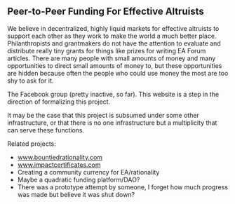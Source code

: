 ## Peer-to-Peer Funding For Effective Altruists

We believe in decentralized, highly liquid markets for effective altruists to support each other as they work to make the world a much better place. Philanthropists and grantmakers do not have the attention to evaluate and distribute really tiny grants for things like prizes for writing EA Forum articles. There are many people with small amounts of money and many opportunities to direct small amounts of money to, but these opportunities are hidden because often the people who could use money the most are too shy to ask for it. 

The Facebook group (pretty inactive, so far). This website is a step in the direction of formalizing this project. 

It may be the case that this project is subsumed under some other infrastructure, or that there is no one infrastructure but a multiplicity that can serve these functions.

Related projects:
- www.bountiedrationality.com
- www.impactcertificates.com
- Creating a community currency for EA/rationality
- Maybe a quadratic funding platform/DAO?
- There was a prototype attempt by someone, I forget how much progress was made but believe it was shut down?
